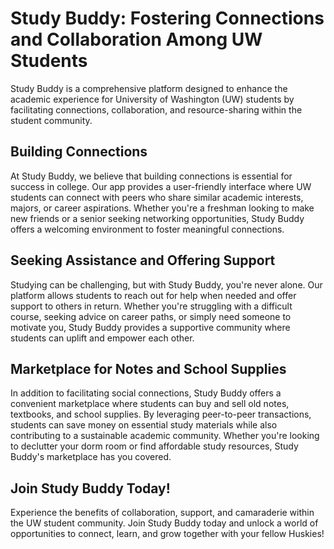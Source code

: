 # Study Buddy: Fostering Connections and Collaboration Among UW Students

Study Buddy is a comprehensive platform designed to enhance the academic experience for University of Washington (UW) students by facilitating connections, collaboration, and resource-sharing within the student community.

## Building Connections
At Study Buddy, we believe that building connections is essential for success in college. Our app provides a user-friendly interface where UW students can connect with peers who share similar academic interests, majors, or career aspirations. Whether you're a freshman looking to make new friends or a senior seeking networking opportunities, Study Buddy offers a welcoming environment to foster meaningful connections.

## Seeking Assistance and Offering Support
Studying can be challenging, but with Study Buddy, you're never alone. Our platform allows students to reach out for help when needed and offer support to others in return. Whether you're struggling with a difficult course, seeking advice on career paths, or simply need someone to motivate you, Study Buddy provides a supportive community where students can uplift and empower each other.

## Marketplace for Notes and School Supplies
In addition to facilitating social connections, Study Buddy offers a convenient marketplace where students can buy and sell old notes, textbooks, and school supplies. By leveraging peer-to-peer transactions, students can save money on essential study materials while also contributing to a sustainable academic community. Whether you're looking to declutter your dorm room or find affordable study resources, Study Buddy's marketplace has you covered.

## Join Study Buddy Today!
Experience the benefits of collaboration, support, and camaraderie within the UW student community. Join Study Buddy today and unlock a world of opportunities to connect, learn, and grow together with your fellow Huskies!

